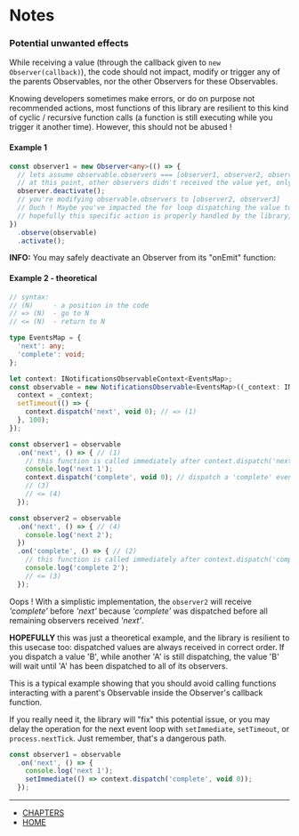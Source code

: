 # Notes

### Potential unwanted effects

While receiving a value (through the callback given to `new Observer(callback)`),
the code should not impact, modify or trigger any of the parents Observables, nor the other Observers for these Observables.

Knowing developers sometimes make errors, or do on purpose not recommended actions,
most functions of this library are resilient to this kind of cyclic / recursive function calls (a function is still executing while you trigger it another time).
However, this should not be abused !

#### Example 1

```ts
const observer1 = new Observer<any>(() => {
  // lets assume observable.observers === [observer1, observer2, observer3]
  // at this point, other observers didn't received the value yet, only observer1
  observer.deactivate();
  // you're modifying observable.observers to [observer2, observer3]
  // Ouch ! Maybe you've impacted the for loop dispatching the value to the other observers ?
  // hopefully this specific action is properly handled by the library, as it is a common usecase to unsubscribe directly after receiving a value
})
  .observe(observable)
  .activate();
```

**INFO:** You may safely deactivate an Observer from its "onEmit" function:

#### Example 2 - theoretical 

```ts
// syntax:
// (N)     - a position in the code
// => (N)  - go to N
// <= (N)  - return to N

type EventsMap = {
  'next': any;
  'complete': void;
};

let context: INotificationsObservableContext<EventsMap>;
const observable = new NotificationsObservable<EventsMap>((_context: INotificationsObservableContext<EventsMap>) => {
  context = _context;
  setTimeout(() => {
    context.dispatch('next', void 0); // => (1)
  }, 100);
});

const observer1 = observable
  .on('next', () => { // (1)
    // this function is called immediately after context.dispatch('next', void 0);
    console.log('next 1');
    context.dispatch('complete', void 0); // dispatch a 'complete' event => (2) INFO the 'next' for the observer2 has not been called yet !
    // (3)
    // <= (4)
  });

const observer2 = observable
  .on('next', () => { // (4)
    console.log('next 2');
  })
  .on('complete', () => { // (2)
    // this function is called immediately after context.dispatch('complete', void 0);
    console.log('complete 2');
    // <= (3)
  });
```

Oops ! With a simplistic implementation, the `observer2` will receive *'complete'* before *'next'* because *'complete'* was dispatched before all remaining observers received *'next'*.

**HOPEFULLY** this was just a theoretical example, and the library is resilient to this usecase too: dispatched values are always received in correct order.
If you dispatch a value 'B', while another 'A' is still dispatching, the value 'B' will wait until 'A' has been dispatched to all of its observers.

This is a typical example showing that you should avoid calling functions interacting with a parent's Observable inside the Observer's callback function.

If you really need it, the library will "fix" this potential issue, or you may delay the operation for the next event loop with `setImmediate`, `setTimeout`, or `process.nextTick`.
Just remember, that's a dangerous path.

```ts
const observer1 = observable
  .on('next', () => {
    console.log('next 1');
    setImmediate(() => context.dispatch('complete', void 0));
  });
```

---
- [CHAPTERS](README.md)
- [HOME](../README.md)















